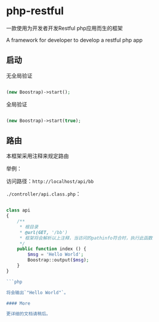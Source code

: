 # php-restful

一款使用为开发者开发Restful php应用而生的框架

A framework for developer to develop a restful php app


## 启动

无全局验证

```php

(new Boostrap)->start();

```

全局验证

```php

(new Boostrap)->start(true);

```

## 路由

本框架采用注释来规定路由

举例：

访问路径：`http://localhost/api/bb`

`./controller/api.class.php`：
```php

class api
{
    /**
     * 根目录
     * @url(GET, '/bb')
     * 框架将会解析以上注释，当访问的pathinfo符合时，执行此函数
     */
    public function index () {
        $msg = 'Hello World';
        Boostrap::output($msg);
    }
}

```php

将会输出`"Hello World"`。

#### More

更详细的文档请稍后。